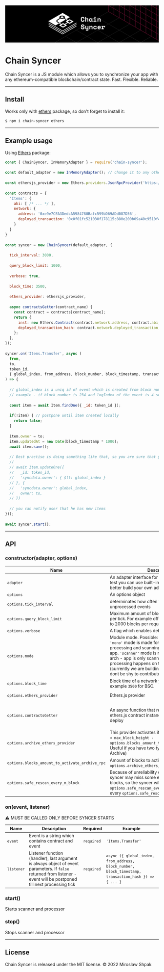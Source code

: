 ![Project Presentation](https://github.com/bytesbay/chain-syncer/raw/main/resources/logo.jpg "Chain Syncer")

# Chain Syncer

Chain Syncer is a JS module which allows you to synchronize your app with any ethereum-compatible blockchain/contract state. Fast. Flexible. Reliable.

---
## Install

Works only with [ethers](https://www.npmjs.com/package/ethers) package, so don't forget to install it:

```bash
$ npm i chain-syncer ethers
```

---

## Example usage

Using [Ethers](https://www.npmjs.com/package/ethers) package:

```js
const { ChainSyncer, InMemoryAdapter } = require('chain-syncer');

const default_adapter = new InMemoryAdapter(); // change it to any other adapter

const ethersjs_provider = new Ethers.providers.JsonRpcProvider('https://data-seed-prebsc-1-s1.binance.org:8545'); // BSC testnet rpc

const contracts = {
  'Items': {
    abi: [ /* ... */ ],
    network: {
      address: '0xe9e7CEA3DedcA5984780Bafc599bD69ADd087D56', 
      deployed_transaction: '0x0f01fc521030f178115c880e200b09a40c9510f49de227aa880276f92670a3d6' // scanner will start from this tx
    }
  }
}

const syncer = new ChainSyncer(default_adapter, {

  tick_interval: 3000,
  
  query_block_limit: 1000,
  
  verbose: true,
  
  block_time: 3500,
  
  ethers_provider: ethersjs_provider,
  
  async contractsGetter(contract_name) {
    const contract = contracts[contract_name];
    return {
      inst: new Ethers.Contract(contract.network.address, contract.abi, ethersjs_provider),
      deployed_transaction_hash: contract.network.deployed_transaction,
    };
  },
});

syncer.on('Items.Transfer', async (
  from, 
  to, 
  token_id, 
  { global_index, from_address, block_number, block_timestamp, transaction_hash }
) => {

  // global_index is a uniq id of event which is created from block number and logIndex padded with zeros
  // example - if block_number is 234 and logIndex of the event is 4 so global_index will be 234000004

  const item = await Item.findOne({ _id: token_id });

  if(!item) { // postpone until item created locally
    return false;
  }

  item.owner = to;
  item.updatedAt = new Date(block_timestamp * 1000);
  await item.save();
  
  // Best practise is doing something like that, so you are sure that you have the latest state of 'owner' field
  //
  // await Item.updateOne({
  //   _id: token_id,
  //   'syncdata.owner': { $lt: global_index }
  // }, {
  //   'syncdata.owner': global_index,
  //   owner: to,
  // })
  
  // you can notify user that he has new items
}));

await syncer.start();

```

---

## API

### constructor(adapter, options)
Name | Description | Required | Example
--- | --- | --- | ---
`adapter` | An adapter interface for storing event data. As a test you can use built-in `InMemoryAdapter`, but better build your own adapter to any DB. | `required` | `new InMemoryAdapter()`
`options` | An options object | `required` | -
`options.tick_interval` | determinates how often will process unprocessed events | `optional` (default: `2000`) | `3000` (every 3 seconds)
`options.query_block_limit` | Maximum amount of blocks that can be scanned per tick. For example official BSC RPC allows up to 2000 blocks per request. | `optional` (default: `100`) | `2000`
`options.verbose` | A flag which enables debug mode and logging | `optional` (default: `false`) | `true`
`options.mode` | Module mode. Possible: `'mono'` or `'scanner'`. `'mono'` mode is made for monolith applications - processing and scanning happens on the same app. `'scanner'` mode is made for microservices arch - app is only scanning for new events, processing happens on the client nodes (currently we are building client package, but dont be shy to contribute) | `optional` (default: `'mono'`) | `'scanner'`
`options.block_time` | Block time of a network you are working with. For example `3500` for BSC. | `required` | `3500` (BSC network)
`options.ethers_provider` | Ethers.js provider | `required` | `new Ethers.providers.JsonRpcProvider('https://data-seed-prebsc-1-s1.binance.org:8545')`
`options.contractsGetter` | An async function that returns object with ethers.js contract instance and tx hash of its deploy | `required` | `async () => ({ inst: new Ethers.Contract(contracts[contract_name].network.address, contracts[contract_name].abi, ethersjs_provider), deployed_transaction_hash: contracts[contract_name].network.deployed_transaction })`
`options.archive_ethers_provider` | This provider activates if `scanning_block_number < max_block_height - options.blocks_amount_to_activate_archive_rpc`. Useful if you have two types of RPCs (Fast and Archive) | `optional` (default: `options.ethers_provider`) | `new Ethers.providers.JsonRpcProvider('https://data-seed-prebsc-1-s1.binance.org:8545')`
`options.blocks_amount_to_activate_archive_rpc` | Amount of blocks to activate `options.archive_ethers_provider` | `optional` (default: `100`) | `50`
`options.safe_rescan_every_n_block` | Because of unreliability of most of the RPCs, the syncer may miss some events from the latest blocks, so the syncer will rescan previous `options.safe_rescan_every_n_block * 2` blocks every `options.safe_rescan_every_n_block` block. | `optional`: (default: `100`) | `50`


### on(event, listener)

⚠️ MUST BE CALLED ONLY BEFORE SYNCER STARTS

Name | Description | Required | Example
--- | --- | --- | ---
`event` | Event is a string which contains contract and event | `required` | `'Items.Transfer'`
`listener` | Listener function (handler), last argument is always object of event parameters. If `false` returned from listener - event will be postponed till next processing tick | `required` | `async ({ global_index, from_address, block_number, block_timestamp, transaction_hash }) => { ... }`

### start()
Starts scanner and processor


### stop()
Stops scanner and processor

---

## License
Chain Syncer is released under the MIT license. © 2022 Miroslaw Shpak
